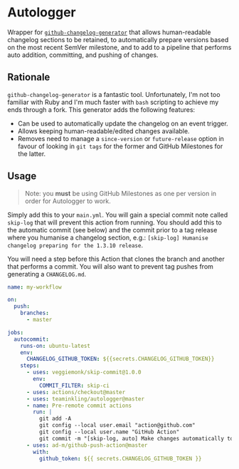 # Autologger

Wrapper for [`github-changelog-generator`](https://github.com/github-changelog-generator/github-changelog-generator) that allows human-readable changelog sections to be retained, to automatically prepare versions based on the most recent SemVer milestone, and to add to a pipeline that performs auto addition, committing, and pushing of changes.

## Rationale

`github-changelog-generator` is a fantastic tool. Unfortunately, I'm not too familiar with Ruby and I'm much faster with `bash` scripting to achieve my ends through a fork. This generator adds the following features:

- Can be used to automatically update the changelog on an event trigger.
- Allows keeping human-readable/edited changes available.
- Removes need to manage a `since-version` or `future-release` option in favour of looking in `git tags` for the former and GitHub Milestones for the latter.

## Usage

> Note: you **must** be using GitHub Milestones as one per version in order for Autologger to work.

Simply add this to your `main.yml`. You will gain a special commit note called `skip-log` that will prevent this action from running. You should add this to the automatic commit (see below) and the commit prior to a tag release where you humanise a changelog section, e.g.: `[skip-log] Humanise changelog preparing for the 1.3.10 release`.

You will need a step before this Action that clones the branch and another that performs a commit. You will also want to prevent tag pushes from generating a `CHANGELOG.md`.

```yml
name: my-workflow

on:
  push:
    branches:
      - master

jobs:
  autocommit:
    runs-on: ubuntu-latest
    env:
      CHANGELOG_GITHUB_TOKEN: ${{secrets.CHANGELOG_GITHUB_TOKEN}}
    steps:
      - uses: veggiemonk/skip-commit@1.0.0
        env:
          COMMIT_FILTER: skip-ci
      - uses: actions/checkout@master
      - uses: teaminkling/autologger@master
      - name: Pre-remote commit actions
        run: |
          git add -A
          git config --local user.email "action@github.com"
          git config --local user.name "GitHub Action"
          git commit -m "[skip-log, auto] Make changes automatically to meta files."
      - uses: ad-m/github-push-action@master
        with:
          github_token: ${{ secrets.CHANGELOG_GITHUB_TOKEN }}
```
